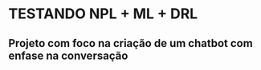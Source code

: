 # TESTANDO NPL + ML + DRL #
## Projeto com foco na criação de um chatbot com enfase na conversação ##
